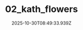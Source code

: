 ---
title: "02_kath_flowers"
description: ""
image: "/uploads/photos/0012-02_kath_flowers.webp"
display: "/uploads/photos/0012-02_kath_flowers-display.webp"
thumbnail: "/uploads/photos/0012-02_kath_flowers-thumb.webp"
width: 4000
height: 6000
featured: false
date: 2025-10-30T08:49:33.939Z
order: 0
---